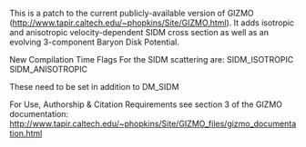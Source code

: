 This is a patch to the current publicly-available version of GIZMO (http://www.tapir.caltech.edu/~phopkins/Site/GIZMO.html). It adds isotropic and anisotropic velocity-dependent SIDM cross section as well as an evolving 3-component Baryon Disk Potential.

New Compilation Time Flags For the SIDM scattering are:
SIDM_ISOTROPIC
SIDM_ANISOTROPIC

These need to be set in addition to DM_SIDM

For Use, Authorship & Citation Requirements see section 3 of the GIZMO documentation: http://www.tapir.caltech.edu/~phopkins/Site/GIZMO_files/gizmo_documentation.html
